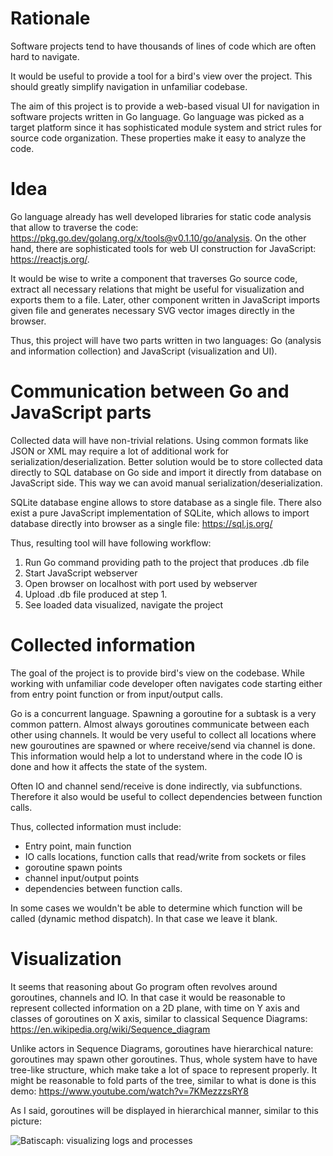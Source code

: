 # Rationale

Software projects tend to have thousands of lines of code which are often hard to navigate.

It would be useful to provide a tool for a bird's view over the project. This should greatly simplify navigation in unfamiliar codebase.

The aim of this project is to provide a web-based visual UI for navigation in software projects written in Go language. Go language was picked as a target platform since it has sophisticated module system and strict rules for source code organization. These properties make it easy to analyze the code.

# Idea

Go language already has well developed libraries for static code analysis that allow to traverse the code: https://pkg.go.dev/golang.org/x/tools@v0.1.10/go/analysis. On the other hand, there are sophisticated tools for web UI construction for JavaScript: https://reactjs.org/.

It would be wise to write a component that traverses Go source code, extract all necessary relations that might be useful for visualization and exports them to a file. Later, other component written in JavaScript imports given file and generates necessary SVG vector images directly in the browser.

Thus, this project will have two parts written in two languages: Go (analysis and information collection) and JavaScript (visualization and UI).

# Communication between Go and JavaScript parts

Collected data will have non-trivial relations. Using common formats like JSON or XML may require a lot of additional work for serialization/deserialization. Better solution would be to store collected data directly to SQL database on Go side and import it directly from database on JavaScript side. This way we can avoid manual serialization/deserialization.

SQLite database engine allows to store database as a single file. There also exist a pure JavaScript implementation of SQLite, which allows to import database directly into browser as a single file: https://sql.js.org/

Thus, resulting tool will have following workflow:

 1. Run Go command providing path to the project that produces .db file
 2. Start JavaScript webserver
 3. Open browser on localhost with port used by webserver
 4. Upload .db file produced at step 1.
 5. See loaded data visualized, navigate the project

# Collected information

The goal of the project is to provide bird's view on the codebase. While working with unfamiliar code developer often navigates code starting either from entry point function or from input/output calls.

Go is a concurrent language. Spawning a goroutine for a subtask is a very common pattern. Almost always goroutines communicate between each other using channels. It would be very useful to collect all locations where new gouroutines are spawned or where receive/send via channel is done. This information would help a lot to understand where in the code IO is done and how it affects the state of the system.

Often IO and channel send/receive is done indirectly, via subfunctions. Therefore it also would be useful to collect dependencies between function calls.

 Thus, collected information must include:

 * Entry point, main function
 * IO calls locations, function calls that read/write from sockets or files
 * goroutine spawn points
 * channel input/output points
 * dependencies between function calls.

In some cases we wouldn't be able to determine which function will be called (dynamic method dispatch). In that case we leave it blank.

# Visualization

It seems that reasoning about Go program often revolves around goroutines, channels and IO. In that case it would be reasonable to represent collected information on a 2D plane, with time on Y axis and classes of goroutines on X axis, similar to classical Sequence Diagrams: https://en.wikipedia.org/wiki/Sequence_diagram

Unlike actors in Sequence Diagrams, goroutines have hierarchical nature: goroutines may spawn other goroutines. Thus, whole system have to have tree-like structure, which make take a lot of space to represent properly. It might be reasonable to fold parts of the tree, similar to what is done is this demo: https://www.youtube.com/watch?v=7KMezzzsRY8

As I said, goroutines will be displayed in hierarchical manner, similar to this picture:

![Batiscaph: visualizing logs and processes](https://img.youtube.com/vi/VNr7o9eg4Ck/0.jpg)
